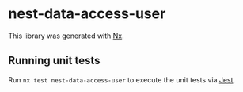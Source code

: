 # nest-data-access-user

This library was generated with [Nx](https://nx.dev).

## Running unit tests

Run `nx test nest-data-access-user` to execute the unit tests via [Jest](https://jestjs.io).
